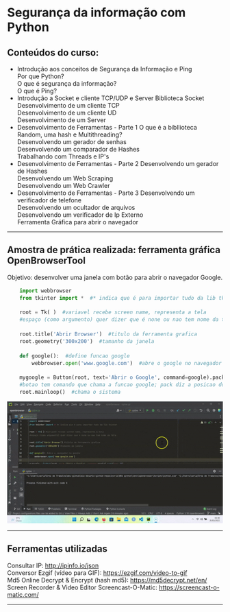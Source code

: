# Segurança da informação com Python

## Conteúdos do curso:

* Introdução aos conceitos de Segurança da Informação e Ping </br>
	Por que Python?  </br>
	O que é segurança da informação?  </br>
	O que é Ping?  </br>
* Introdução a Socket e cliente TCP/UDP e Server
	Biblioteca Socket  </br>
	Desenvolvimento de um cliente TCP  </br>
	Desenvolvimento de um cliente UD  </br>
	Desenvolvimento de um Server  </br>
* Desenvolvimento de Ferramentas - Parte 1
	O que é a bibllioteca Random, uma hash e Multithreading? </br>
	Desenvolvendo um gerador de senhas  </br>
	Desenvolvendo um comparador de Hashes  </br>
	Trabalhando com Threads e IP's  </br>
* Desenvolvimento de Ferramentas - Parte 2
	Desenvolvendo um gerador de Hashes  </br>
	Desenvolvendo um Web Scraping  </br>
	Desenvolvendo um Web Crawler  </br>
* Desenvolvimento de Ferramentas - Parte 3
	Desenvolvendo um verificador de telefone  </br>
	Desenvolvendo um ocultador de arquivos  </br>
	Desenvolvendo um verificador de Ip Externo  </br>
	Ferramenta Gráfica para abrir o navegador  </br>

---

## Amostra de prática realizada: ferramenta gráfica OpenBrowserTool

Objetivo: desenvolver uma janela com botão para abrir o navegador Google. </br>
``` python
    import webbrowser
    from tkinter import *  #* indica que é para importar tudo da lib tkinter
    
    root = Tk( )  #variavel recebe screen name, representa a tela
    #espaço (como argumento) quer dizer que é none ou nao tem nome da tela

    root.title('Abrir Browser')  #titulo da ferramenta grafica
    root.geometry('300x200')  #tamanho da janela

    def google():  #define funcao google
        webbrowser.open('www.google.com')  #abre o google no navegador

    mygoogle = Button(root, text='Abrir o Google', command=google).pack(pady=20)
    #botao tem comando que chama a funcao google; pack diz a posicao do botao
    root.mainloop()  #chama o sistema
```

<p align="center"> 
<img src="https://github.com/rosacarla/DIO-cloud-data-engineer/blob/main/008%20seguranca-informacao-python/images/045OpenBrowserTool.gif">
</p>

---

## Ferramentas utilizadas

Consultar IP: http://ipinfo.io/json </br>
Conversor Ezgif (vídeo para GIF): https://ezgif.com/video-to-gif </br>
Md5 Online Decrypt & Encrypt (hash md5): https://md5decrypt.net/en/ </br>
Screen Recorder & Video Editor Screencast-O-Matic: https://screencast-o-matic.com/ </br>

---
